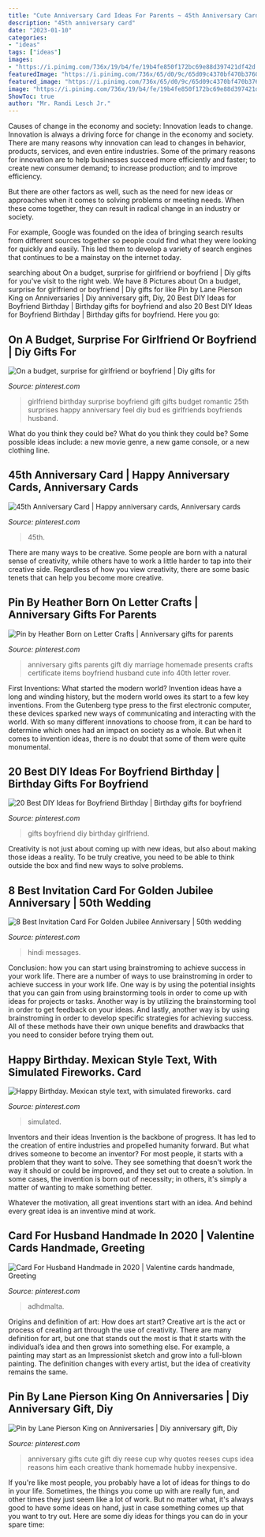 ```yaml
---
title: "Cute Anniversary Card Ideas For Parents ~ 45th Anniversary Card"
description: "45th anniversary card"
date: "2023-01-10"
categories:
- "ideas"
tags: ["ideas"]
images:
- "https://i.pinimg.com/736x/19/b4/fe/19b4fe850f172bc69e88d397421df42d.jpg"
featuredImage: "https://i.pinimg.com/736x/65/d0/9c/65d09c4370bf470b3760b26e9edd010a--parents-anniversary-aniversary-gifts-for-parents.jpg"
featured_image: "https://i.pinimg.com/736x/65/d0/9c/65d09c4370bf470b3760b26e9edd010a--parents-anniversary-aniversary-gifts-for-parents.jpg"
image: "https://i.pinimg.com/736x/19/b4/fe/19b4fe850f172bc69e88d397421df42d.jpg"
ShowToc: true
author: "Mr. Randi Lesch Jr."
---
```



Causes of change in the economy and society: Innovation leads to change.
Innovation is always a driving force for change in the economy and society. There are many reasons why innovation can lead to changes in behavior, products, services, and even entire industries. 
Some of the primary reasons for innovation are to help businesses succeed more efficiently and faster; to create new consumer demand; to increase production; and to improve efficiency. 

But there are other factors as well, such as the need for new ideas or approaches when it comes to solving problems or meeting needs. When these come together, they can result in radical change in an industry or society.

For example, Google was founded on the idea of bringing search results from different sources together so people could find what they were looking for quickly and easily. This led them to develop a variety of search engines that continues to be a mainstay on the internet today.

	

		
searching about On a budget, surprise for girlfriend or boyfriend | Diy gifts for you've visit to the right web. We have 8 Pictures about On a budget, surprise for girlfriend or boyfriend | Diy gifts for like Pin by Lane Pierson King on Anniversaries | Diy anniversary gift, Diy, 20 Best DIY Ideas for Boyfriend Birthday | Birthday gifts for boyfriend and also 20 Best DIY Ideas for Boyfriend Birthday | Birthday gifts for boyfriend. Here you go:
		
    
## On A Budget, Surprise For Girlfriend Or Boyfriend | Diy Gifts For

<img loading=lazy src="https://i.pinimg.com/736x/7f/02/30/7f023048378bc5edd18b1d67eaf50ebb--surprise-birthday-ideas-for-girlfriend-girlfriend-surprises.jpg" onerror="this.onerror=null;this.src='https://tse4.mm.bing.net/th?id=OIP.lG9gCSw5_NQX835IQTIdVAHaNJ&amp;pid=15.1';" alt="On a budget, surprise for girlfriend or boyfriend | Diy gifts for">

_Source: pinterest.com_

>girlfriend birthday surprise boyfriend gift gifts budget romantic 25th surprises happy anniversary feel diy bud es girlfriends boyfriends husband. 

	

What do you think they could be?
What do you think they could be? Some possible ideas include: a new movie genre, a new game console, or a new clothing line.

    
## 45th Anniversary Card | Happy Anniversary Cards, Anniversary Cards

<img loading=lazy src="https://i.pinimg.com/736x/09/eb/1a/09eb1adddd223ca5010634031ee60bd8.jpg" onerror="this.onerror=null;this.src='https://tse2.mm.bing.net/th?id=OIP.CrXZWvT-ZpM-AjDepVWOuQHaFj&amp;pid=15.1';" alt="45th Anniversary Card | Happy anniversary cards, Anniversary cards">

_Source: pinterest.com_

>45th. 

	

There are many ways to be creative. Some people are born with a natural sense of creativity, while others have to work a little harder to tap into their creative side. Regardless of how you view creativity, there are some basic tenets that can help you become more creative.

    
## Pin By Heather Born On Letter Crafts | Anniversary Gifts For Parents

<img loading=lazy src="https://i.pinimg.com/736x/65/d0/9c/65d09c4370bf470b3760b26e9edd010a--parents-anniversary-aniversary-gifts-for-parents.jpg" onerror="this.onerror=null;this.src='https://tse1.mm.bing.net/th?id=OIP.fNMu4aMGjJMzVmG4gbcgkQHaJ3&amp;pid=15.1';" alt="Pin by Heather Born on Letter Crafts | Anniversary gifts for parents">

_Source: pinterest.com_

>anniversary gifts parents gift diy marriage homemade presents crafts certificate items boyfriend husband cute info 40th letter rover. 

	

First Inventions: What started the modern world?
Invention ideas have a long and winding history, but the modern world owes its start to a few key inventions. From the Gutenberg type press to the first electronic computer, these devices sparked new ways of communicating and interacting with the world. With so many different innovations to choose from, it can be hard to determine which ones had an impact on society as a whole. But when it comes to invention ideas, there is no doubt that some of them were quite monumental.

    
## 20 Best DIY Ideas For Boyfriend Birthday | Birthday Gifts For Boyfriend

<img loading=lazy src="https://i.pinimg.com/originals/85/01/54/850154d9c67551a0cc2ef99961a53d99.jpg" onerror="this.onerror=null;this.src='https://tse3.mm.bing.net/th?id=OIP.hCS8OEDXkcPTi6AI9vh4LQHaJ4&amp;pid=15.1';" alt="20 Best DIY Ideas for Boyfriend Birthday | Birthday gifts for boyfriend">

_Source: pinterest.com_

>gifts boyfriend diy birthday girlfriend. 

	

Creativity is not just about coming up with new ideas, but also about making those ideas a reality. To be truly creative, you need to be able to think outside the box and find new ways to solve problems.

    
## 8 Best Invitation Card For Golden Jubilee Anniversary | 50th Wedding

<img loading=lazy src="https://i.pinimg.com/736x/40/51/e6/4051e63d73d2d5fdf0b623d98a0cebab.jpg" onerror="this.onerror=null;this.src='https://tse3.mm.bing.net/th?id=OIP.zkulpdFkjNmXC7WHigNGmgHaLH&amp;pid=15.1';" alt="8 Best Invitation Card For Golden Jubilee Anniversary | 50th wedding">

_Source: pinterest.com_

>hindi messages. 

	

Conclusion: how you can start using brainstroming to achieve success in your work life.
There are a number of ways to use brainstroming in order to achieve success in your work life. One way is by using the potential insights that you can gain from using brainstorming tools in order to come up with ideas for projects or tasks. Another way is by utilizing the brainstorming tool in order to get feedback on your ideas. And lastly, another way is by using brainstroming in order to develop specific strategies for achieving success. All of these methods have their own unique benefits and drawbacks that you need to consider before trying them out.

    
## Happy Birthday. Mexican Style Text, With Simulated Fireworks. Card

<img loading=lazy src="https://i.pinimg.com/736x/19/b4/fe/19b4fe850f172bc69e88d397421df42d.jpg" onerror="this.onerror=null;this.src='https://tse4.mm.bing.net/th?id=OIP.lUy5A9Z4keXd5Kf0TPS8twAAAA&amp;pid=15.1';" alt="Happy Birthday. Mexican style text, with simulated fireworks. card">

_Source: pinterest.com_

>simulated. 

	

Inventors and their ideas
Invention is the backbone of progress. It has led to the creation of entire industries and propelled humanity forward. But what drives someone to become an inventor?
For most people, it starts with a problem that they want to solve. They see something that doesn't work the way it should or could be improved, and they set out to create a solution. In some cases, the invention is born out of necessity; in others, it's simply a matter of wanting to make something better.

Whatever the motivation, all great inventions start with an idea. And behind every great idea is an inventive mind at work.

    
## Card For Husband Handmade In 2020 | Valentine Cards Handmade, Greeting

<img loading=lazy src="https://i.pinimg.com/736x/db/7e/85/db7e8550f9c3b14d7d16062e245710ec.jpg" onerror="this.onerror=null;this.src='https://tse4.mm.bing.net/th?id=OIP.kumfBqAnQfqCD3hS9mtFhAHaHQ&amp;pid=15.1';" alt="Card For Husband Handmade in 2020 | Valentine cards handmade, Greeting">

_Source: pinterest.com_

>adhdmalta. 

	

Origins and definition of art: How does art start?
Creative art is the act or process of creating art through the use of creativity. There are many definition for art, but one that stands out the most is that it starts with the individual’s idea and then grows into something else. For example, a painting may start as an Impressionist sketch and grow into a full-blown painting. The definition changes with every artist, but the idea of creativity remains the same.

    
## Pin By Lane Pierson King On Anniversaries | Diy Anniversary Gift, Diy

<img loading=lazy src="https://i.pinimg.com/736x/fa/8e/19/fa8e1920d0e50bd84919f163ce4b88f3--cute-anniversary-ideas-anniversary-gifts.jpg" onerror="this.onerror=null;this.src='https://tse3.mm.bing.net/th?id=OIP.H-ybJFf18e8mm2CJodH5GwHaHa&amp;pid=15.1';" alt="Pin by Lane Pierson King on Anniversaries | Diy anniversary gift, Diy">

_Source: pinterest.com_

>anniversary gifts cute gift diy reese cup why quotes reeses cups idea reasons him each creative thank homemade hubby inexpensive. 

	

If you're like most people, you probably have a lot of ideas for things to do in your life. Sometimes, the things you come up with are really fun, and other times they just seem like a lot of work. But no matter what, it's always good to have some ideas on hand, just in case something comes up that you want to try out. Here are some diy ideas for things you can do in your spare time: 

